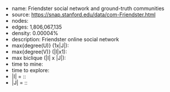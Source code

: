 * name:	Friendster social network and ground-truth communities
* source: https://snap.stanford.edu/data/com-Friendster.html
* nodes: 
* edges: 1,806,067,135
* density: 0.00004%
* description: Friendster online social network
* max{degree(U)} (1x|J|):  
* max{degree(V)} (|I|x1): 
* max biclique (|I| x |J|):
* time to mine: 
* time to explore: 
* |I| = ::
* |J| = ::

